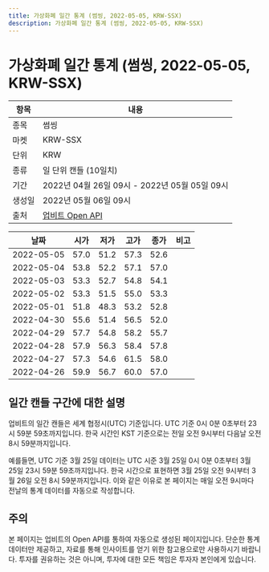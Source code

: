 ```yaml
---
title: 가상화폐 일간 통계 (썸씽, 2022-05-05, KRW-SSX)
description: 가상화폐 일간 통계 (썸씽, 2022-05-05, KRW-SSX)
---
```



가상화폐 일간 통계 (썸씽, 2022-05-05, KRW-SSX)
===

|항목|내용|
|--|--|
|종목|썸씽|
|마켓|KRW-SSX|
|단위|KRW|
|종류|일 단위 캔들 (10일치)|
|기간|2022년 04월 26일 09시 - 2022년 05월 05일 09시|
|생성일|2022년 05월 06일 09시|
|출처|[업비트 Open API](https://docs.upbit.com)|


|날짜|시가|저가|고가|종가|비고|
|--|--|--|--|--|--|
|2022-05-05|57.0|51.2|57.3|52.6|    |
|2022-05-04|53.8|52.2|57.1|57.0|    |
|2022-05-03|53.3|52.7|54.8|54.1|    |
|2022-05-02|53.3|51.5|55.0|53.3|    |
|2022-05-01|51.8|48.3|53.2|52.8|    |
|2022-04-30|55.6|51.4|56.5|52.0|    |
|2022-04-29|57.7|54.8|58.2|55.7|    |
|2022-04-28|57.9|56.3|58.4|57.8|    |
|2022-04-27|57.3|54.6|61.5|58.0|    |
|2022-04-26|59.9|56.7|60.0|57.0|    |


일간 캔들 구간에 대한 설명
---


업비트의 일간 캔들은 세계 협정시(UTC) 기준입니다. 
UTC 기준 0시 0분 0초부터 23시 59분 59초까지입니다. 
한국 시간인 KST 기준으로는 전일 오전 9시부터 다음날 오전 8시 59분까지입니다. 


예를들면, UTC 기준 3월 25일 데이터는 UTC 시준 3월 25일 0시 0분 0초부터 3월 25일 23시 59분 59초까지입니다. 
한국 시간으로 표현하면 3월 25일 오전 9시부터 3월 26일 오전 8시 59분까지입니다. 
이와 같은 이유로 본 페이지는 매일 오전 9시마다 전날의 통계 데이터를 자동으로 작성합니다. 


주의
---


본 페이지는 업비트의 Open API를 통하여 자동으로 생성된 페이지입니다. 
단순한 통계 데이터만 제공하고, 자료를 통해 인사이트를 얻기 위한 참고용으로만 사용하시기 바랍니다. 
투자를 권유하는 것은 아니며, 투자에 대한 모든 책임은 투자자 본인에게 있습니다. 
